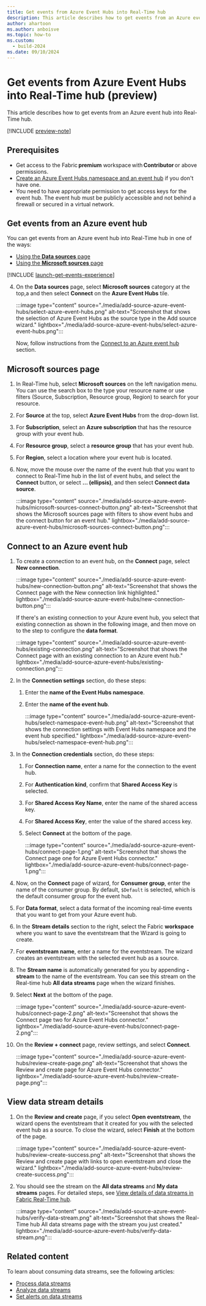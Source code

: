 ```yaml
---
title: Get events from Azure Event Hubs into Real-Time hub
description: This article describes how to get events from an Azure event hub in Real-Time hub.
author: ahartoon
ms.author: anboisve
ms.topic: how-to
ms.custom:
  - build-2024
ms.date: 09/10/2024
---
```


# Get events from Azure Event Hubs into Real-Time hub (preview)

This article describes how to get events from an Azure event hub into Real-Time hub.

[!INCLUDE [preview-note](./includes/preview-note.md)]

## Prerequisites

- Get access to the Fabric **premium** workspace with **Contributor** or above permissions.
- [Create an Azure Event Hubs namespace and an event hub](/azure/event-hubs/event-hubs-create) if you don't have one.
- You need to have appropriate permission to get access keys for the event hub. The event hub must be publicly accessible and not behind a firewall or secured in a virtual network.

## Get events from an Azure event hub

You can get events from an Azure event hub into Real-Time hub in one of the ways:

- [Using the **Data sources** page](#data-sources-page)
- [Using the **Microsoft sources** page](#microsoft-sources-page)

[!INCLUDE [launch-get-events-experience](./includes/launch-get-events-experience.md)]

4. On the **Data sources** page, select **Microsoft sources** category at the top,a and then select **Connect** on the **Azure Event Hubs** tile. 

    :::image type="content" source="./media/add-source-azure-event-hubs/select-azure-event-hubs.png" alt-text="Screenshot that shows the selection of Azure Event Hubs as the source type in the Add source wizard." lightbox="./media/add-source-azure-event-hubs/select-azure-event-hubs.png":::
    
    Now, follow instructions from the [Connect to an Azure event hub](#connect-to-an-azure-event-hub) section.

## Microsoft sources page

1. In Real-Time hub, select **Microsoft sources** on the left navigation menu. You can use the search box to the type your resource name or use filters (Source, Subscription, Resource group, Region) to search for your resource. 
1. For **Source** at the top, select **Azure Event Hubs** from the drop-down list. 
1. For **Subscription**, select an **Azure subscription** that has the resource group with your event hub.
1. For **Resource group**, select a **resource group** that has your event hub.
1. For **Region**, select a location where your event hub is located.
1. Now, move the mouse over the name of the event hub that you want to connect to Real-Time hub in the list of event hubs, and select the **Connect** button, or select **... (ellipsis)**, and then select **Connect data source**.

    :::image type="content" source="./media/add-source-azure-event-hubs/microsoft-sources-connect-button.png" alt-text="Screenshot that shows the Microsoft sources page with filters to show event hubs and the connect button for an event hub." lightbox="./media/add-source-azure-event-hubs/microsoft-sources-connect-button.png":::

## Connect to an Azure event hub

1. To create a connection to an event hub, on the **Connect** page, select **New connection**.

    :::image type="content" source="./media/add-source-azure-event-hubs/new-connection-button.png" alt-text="Screenshot that shows the Connect page with the New connection link highlighted." lightbox="./media/add-source-azure-event-hubs/new-connection-button.png":::     

    If there's an existing connection to your Azure event hub, you select that existing connection as shown in the following image, and then move on to the step to configure the **data format**.

    :::image type="content" source="./media/add-source-azure-event-hubs/existing-connection.png" alt-text="Screenshot that shows the Connect page with an existing connection to an Azure event hub." lightbox="./media/add-source-azure-event-hubs/existing-connection.png":::    
1. In the **Connection settings** section, do these steps:
    1. Enter the **name of the Event Hubs namespace**.
    1. Enter the **name of the event hub**.

        :::image type="content" source="./media/add-source-azure-event-hubs/select-namespace-event-hub.png" alt-text="Screenshot that shows the connection settings with Event Hubs namespace and the event hub specified." lightbox="./media/add-source-azure-event-hubs/select-namespace-event-hub.png":::
1. In the **Connection credentials** section, do these steps:
    1. For **Connection name**, enter a name for the connection to the event hub.
    1. For **Authentication kind**, confirm that **Shared Access Key** is selected.
    1. For **Shared Access Key Name**, enter the name of the shared access key.
    1. For **Shared Access Key**, enter the value of the shared access key.                  
    1. Select **Connect** at the bottom of the page.
        
        :::image type="content" source="./media/add-source-azure-event-hubs/connect-page-1.png" alt-text="Screenshot that shows the Connect page one for Azure Event Hubs connector." lightbox="./media/add-source-azure-event-hubs/connect-page-1.png":::
1. Now, on the **Connect** page of wizard, for **Consumer group**, enter the name of the consumer group. By default, `$Default` is selected, which is the default consumer group for the event hub.
1. For **Data format**, select a data format of the incoming real-time events that you want to get from your Azure event hub. 
1. In the **Stream details** section to the right, select the Fabric **workspace** where you want to save the eventstream that the Wizard is going to create.
1. For **eventstream name**, enter a name for the eventstream. The wizard creates an eventstream with the selected event hub as a source.
1. The **Stream name** is automatically generated for you by appending **-stream** to the name of the eventstream. You can see this stream on the Real-time hub **All data streams** page when the wizard finishes.  
1. Select **Next** at the bottom of the page.

    :::image type="content" source="./media/add-source-azure-event-hubs/connect-page-2.png" alt-text="Screenshot that shows the Connect page two for Azure Event Hubs connector." lightbox="./media/add-source-azure-event-hubs/connect-page-2.png":::        
1. On the **Review + connect** page, review settings, and select **Connect**.

    :::image type="content" source="./media/add-source-azure-event-hubs/review-create-page.png" alt-text="Screenshot that shows the Review and create page for Azure Event Hubs connector." lightbox="./media/add-source-azure-event-hubs/review-create-page.png":::        

## View data stream details
1. On the **Review and create** page, if you select **Open eventstream**, the wizard opens the eventstream that it created for you with the selected event hub as a source. To close the wizard, select **Finish** at the bottom of the page.

    :::image type="content" source="./media/add-source-azure-event-hubs/review-create-success.png" alt-text="Screenshot that shows the Review and create page with links to open eventstream and close the wizard." lightbox="./media/add-source-azure-event-hubs/review-create-success.png":::
2. You should see the stream on the **All data streams** and **My data streams** pages. For detailed steps, see [View details of data streams in Fabric Real-Time hub](view-data-stream-details.md).

    :::image type="content" source="./media/add-source-azure-event-hubs/verify-data-stream.png" alt-text="Screenshot that shows the Real-Time hub All data streams page with the stream you just created." lightbox="./media/add-source-azure-event-hubs/verify-data-stream.png":::

## Related content

To learn about consuming data streams, see the following articles:

- [Process data streams](process-data-streams-using-transformations.md)
- [Analyze data streams](analyze-data-streams-using-kql-table-queries.md)
- [Set alerts on data streams](set-alerts-data-streams.md)
